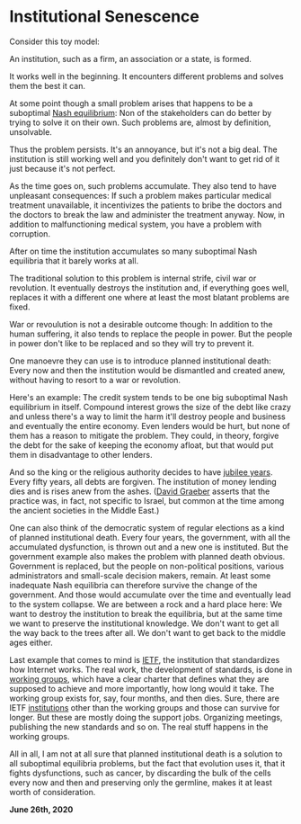 # Institutional Senescence

Consider this toy model:

An institution, such as a firm, an association or a state, is formed.

It works well in the beginning. It encounters different problems and solves them the best it can.

At some point though a small problem arises that happens to be a suboptimal [Nash equilibrium](https://en.wikipedia.org/wiki/Nash_equilibrium): Non of the stakeholders can do better by trying to solve it on their own. Such problems are, almost by definition, unsolvable.

Thus the problem persists. It's an annoyance, but it's not a big deal. The institution is still working well and you definitely don't want to get rid of it just because it's not perfect.

As the time goes on, such problems accumulate. They also tend to have unpleasant consequences: If such a problem makes particular medical treatment unavailable, it incentivizes the patients to bribe the doctors and the doctors to break the law and administer the treatment anyway. Now, in addition to malfunctioning medical system, you have a problem with corruption.

After on time the institution accumulates so many suboptimal Nash equilibria that it barely works at all.

The traditional solution to this problem is internal strife, civil war or revolution. It eventually destroys the institution and, if everything goes well, replaces it with a different one where at least the most blatant problems are fixed.

War or revoulution is not a desirable outcome though: In addition to the human suffering, it also tends to replace the people in power. But the people in power don't like to be replaced and so they will try to prevent it.

One manoevre they can use is to introduce planned institutional death: Every now and then the institution would be dismantled and created anew, without having to resort to a war or revolution.

Here's an example: The credit system tends to be one big suboptimal Nash equilibrium in itself. Compound interest grows the size of the debt like crazy and unless there's a way to limit the harm it'll destroy people and business and eventually the entire economy. Even lenders would be hurt, but none of them has a reason to mitigate the problem. They could, in theory, forgive the debt for the sake of keeping the economy afloat, but that would put them in disadvantage to other lenders.

And so the king or the religious authority decides to have [jubilee years](https://en.wikipedia.org/wiki/Jubilee_(biblical)). Every fifty years, all debts are forgiven. The institution of money lending dies and is rises anew from the ashes. ([David Graeber](https://en.wikipedia.org/wiki/Debt:_The_First_5000_Years) asserts that the practice was, in fact, not specific to Israel, but common at the time among the ancient societies in the Middle East.)

One can also think of the democratic system of regular elections as a kind of planned institutional death. Every four years, the government, with all the accumulated dysfunction, is thrown out and a new one is instituted. But the government example also makes the problem with planned death obvious. Government is replaced, but the people on non-political positions, various administrators and small-scale decision makers, remain. At least some inadequate Nash equilibria can therefore survive the change of the government. And those would accumulate over the time and eventually lead to the system collapse. We are between a rock and a hard place here: We want to destroy the institution to break the equilibria, but at the same time we want to preserve the institutional knowledge. We don't want to get all the way back to the trees after all. We don't want to get back to the middle ages either.

Last example that comes to mind is [IETF](https://www.ietf.org/about/who/), the institution that standardizes how Internet works. The real work, the development of standards, is done in [working groups](https://www.ietf.org/how/wgs/), which have a clear charter that defines what they are supposed to achieve and more importantly, how long would it take. The working group exists for, say, four months, and then dies. Sure, there are IETF [institutions](https://www.ietf.org/about/administration/) other than the working groups and those can survive for longer. But these are mostly doing the support jobs. Organizing meetings, publishing the new standards and so on. The real stuff happens in the working groups.

All in all, I am not at all sure that planned institutional death is a solution to all suboptimal equilibria problems, but the fact that evolution uses it, that it fights dysfunctions, such as cancer, by discarding the bulk of the cells every now and then and preserving only the germline, makes it at least worth of consideration.

**June 26th, 2020**